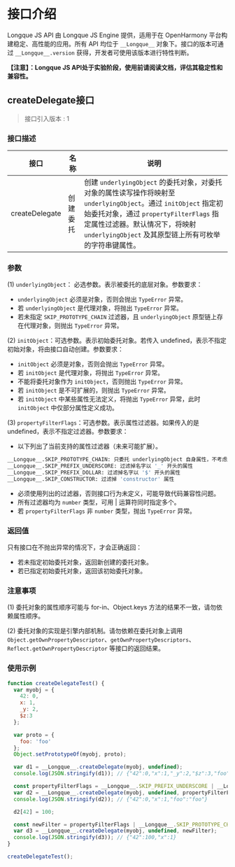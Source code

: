 # 接口介绍
Longque JS API 由 Longque JS Engine 提供，适用于在 OpenHarmony 平台构建稳定、高性能的应用。所有 API 均位于 `__Longque__` 对象下。接口的版本可通过 `__Longque__.version` 获得，开发者可使用该版本进行特性判断。

**【注意】：Longque JS API处于实验阶段，使用前请阅读文档，评估其稳定性和兼容性。**

## createDelegate接口
> 接口引入版本 : 1

### 接口描述
| 接口                      | 名称         | 说明                                                                                                                                                     |
| ------------------------- | ------------ | -------------------------------------------------------------------------------------------------------------------------------------------------------- |
| createDelegate             | 创建委托       | 创建 `underlyingObject` 的委托对象，对委托对象的属性读写操作将映射至 `underlyingObject`。通过 `initObject` 指定初始委托对象，通过 `propertyFilterFlags` 指定属性过滤器。默认情况下，将映射 `underlyingObject` 及其原型链上所有可枚举的字符串键属性。

### 参数
(1) `underlyingObject`： 必选参数。表示被委托的底层对象。参数要求：
- `underlyingObject` 必须是对象，否则会抛出 `TypeError` 异常。
- 若 `underlyingObject` 是代理对象，将抛出 `TypeError` 异常。
- 若未指定 `SKIP_PROTOTYPE_CHAIN` 过滤器，且 `underlyingObject` 原型链上存在代理对象，则抛出 `TypeError` 异常。

(2) `initObject`：可选参数。表示初始委托对象。若传入 undefined，表示不指定初始对象，将由接口自动创建。参数要求：
- `initObject` 必须是对象，否则会抛出 `TypeError` 异常。
- 若 `initObject` 是代理对象，将抛出 `TypeError` 异常。
- 不能将委托对象作为 `initObject`，否则抛出 `TypeError` 异常。
- 若 `initObject` 是不可扩展的，则抛出 `TypeError` 异常。
- 若 `initObject` 中某些属性无法定义，将抛出 `TypeError` 异常，此时 `initObject` 中仅部分属性定义成功。

(3) `propertyFilterFlags`：可选参数。表示属性过滤器。如果传入的是 undefined，表示不指定过滤器。参数要求：
- 以下列出了当前支持的属性过滤器（未来可能扩展）。
```sh
__Longque__.SKIP_PROTOTYPE_CHAIN: 只委托 underlyingObject 自身属性，不考虑原型链 
__Longque__.SKIP_PREFIX_UNDERSCORE: 过滤掉名字以 '_' 开头的属性
__Longque__.SKIP_PREFIX_DOLLAR: 过滤掉名字以 '$' 开头的属性
__Longque__.SKIP_CONSTRUCTOR: 过滤掉 'constructor' 属性
```
- 必须使用列出的过滤器，否则接口行为未定义，可能导致代码兼容性问题。
- 所有过滤器均为 `number` 类型，可用 | 运算符同时指定多个。
- 若 `propertyFilterFlags` 非 `number` 类型，抛出 `TypeError` 异常。

### 返回值
只有接口在不抛出异常的情况下，才会正确返回：
- 若未指定初始委托对象，返回新创建的委托对象。
- 若已指定初始委托对象，返回该初始委托对象。

### 注意事项
(1) 委托对象的属性顺序可能与 for-in、Object.keys 方法的结果不一致，请勿依赖属性顺序。

(2) 委托对象的实现是引擎内部机制。请勿依赖在委托对象上调用 `Object.getOwnPropertyDescriptor`、`getOwnPropertyDescriptors`、`Reflect.getOwnPropertyDescriptor` 等接口的返回结果。

### 使用示例

```js
function createDelegateTest() {
  var myobj = {
    42: 0,
    x: 1,
    _y: 2,
    $z:3
  };

  var proto = {
    foo: 'foo'
  };
  Object.setPrototypeOf(myobj, proto);

  var d1 = __Longque__.createDelegate(myobj, undefined);
  console.log(JSON.stringify(d1)); // {"42":0,"x":1,"_y":2,"$z":3,"foo":"foo"}

  const propertyFilterFlags = __Longque__.SKIP_PREFIX_UNDERSCORE | __Longque__.SKIP_PREFIX_DOLLAR;
  var d2 = __Longque__.createDelegate(myobj, undefined, propertyFilterFlags);
  console.log(JSON.stringify(d2)); // {"42":0,"x":1,"foo":"foo"}

  d2[42] = 100;

  const newFilter = propertyFilterFlags | __Longque__.SKIP_PROTOTYPE_CHAIN;
  var d3 = __Longque__.createDelegate(myobj, undefined, newFilter);
  console.log(JSON.stringify(d3)); // {"42":100,"x":1}
}

createDelegateTest();
```